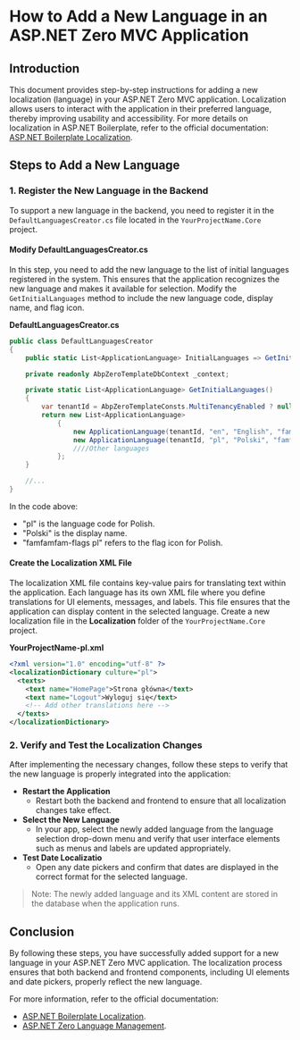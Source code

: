 # How to Add a New Language in an ASP.NET Zero MVC Application

## Introduction

This document provides step-by-step instructions for adding a new localization (language) in your ASP.NET Zero MVC application. Localization allows users to interact with the application in their preferred language, thereby improving usability and accessibility. For more details on localization in ASP.NET Boilerplate, refer to the official documentation: [ASP.NET Boilerplate Localization](https://aspnetboilerplate.com/Pages/Documents/Localization).

## Steps to Add a New Language

### 1. Register the New Language in the Backend

To support a new language in the backend, you need to register it in the `DefaultLanguagesCreator.cs` file located in the `YourProjectName.Core` project.

#### Modify DefaultLanguagesCreator.cs

In this step, you need to add the new language to the list of initial languages registered in the system. This ensures that the application recognizes the new language and makes it available for selection. Modify the `GetInitialLanguages` method to include the new language code, display name, and flag icon.

**DefaultLanguagesCreator.cs**
```c#
public class DefaultLanguagesCreator
{
    public static List<ApplicationLanguage> InitialLanguages => GetInitialLanguages();

    private readonly AbpZeroTemplateDbContext _context;

    private static List<ApplicationLanguage> GetInitialLanguages()
    {
        var tenantId = AbpZeroTemplateConsts.MultiTenancyEnabled ? null : (int?)1;
        return new List<ApplicationLanguage>
            {
                new ApplicationLanguage(tenantId, "en", "English", "famfamfam-flags us"),
                new ApplicationLanguage(tenantId, "pl", "Polski", "famfamfam-flags pl"),
                ////Other languages
            };
    }

    //...
}
```

In the code above:

- "pl" is the language code for Polish.
- "Polski" is the display name.
- "famfamfam-flags pl" refers to the flag icon for Polish.

#### Create the Localization XML File

The localization XML file contains key-value pairs for translating text within the application. Each language has its own XML file where you define translations for UI elements, messages, and labels. This file ensures that the application can display content in the selected language. Create a new localization file in the **Localization** folder of the `YourProjectName.Core` project.

**YourProjectName-pl.xml**
```xml
<?xml version="1.0" encoding="utf-8" ?>
<localizationDictionary culture="pl">
  <texts>
    <text name="HomePage">Strona główna</text>
    <text name="Logout">Wyloguj się</text>
    <!-- Add other translations here -->
  </texts>
</localizationDictionary>
```

### 2. Verify and Test the Localization Changes
After implementing the necessary changes, follow these steps to verify that the new language is properly integrated into the application:

- **Restart the Application**
    - Restart both the backend and frontend to ensure that all localization changes take effect.
-  **Select the New Language**
    - In your app, select the newly added language from the language selection drop-down menu and
        verify that user interface elements such as menus and labels are updated appropriately.
- **Test Date Localizatio**
    - Open any date pickers and confirm that dates are displayed in the correct format for the selected language.

> Note: The newly added language and its XML content are stored in the database when the application runs.

## Conclusion
By following these steps, you have successfully added support for a new language in your ASP.NET Zero MVC application. The localization process ensures that both backend and frontend components, including UI elements and date pickers, properly reflect the new language.

For more information, refer to the official documentation: 
- [ASP.NET Boilerplate Localization](https://aspnetboilerplate.com/Pages/Documents/Localization).
- [ASP.NET Zero Language Management](https://aspnetboilerplate.com/Pages/Documents/Zero/Language-Management).